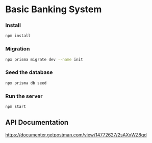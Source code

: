 # Basic Banking System

### Install
```bash
npm install
```
### Migration
```bash
npx prisma migrate dev --name init
```
### Seed the database
```bash
npx prisma db seed
```
### Run the server
```bash
npm start
```

## API Documentation
https://documenter.getpostman.com/view/14772627/2sAXxWZ8qd

